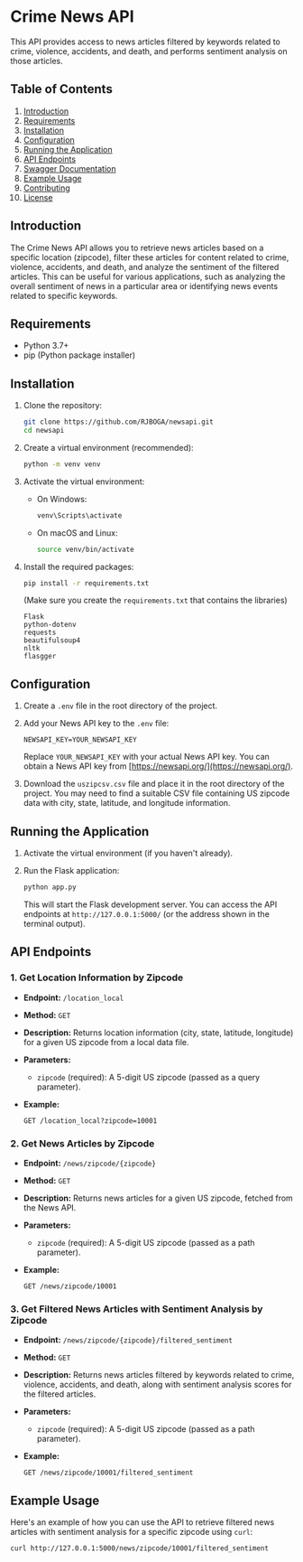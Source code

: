 # Crime News API

This API provides access to news articles filtered by keywords related to crime, violence, accidents, and death, and performs sentiment analysis on those articles.

## Table of Contents

1.  [Introduction](#introduction)
2.  [Requirements](#requirements)
3.  [Installation](#installation)
4.  [Configuration](#configuration)
5.  [Running the Application](#running-the-application)
6.  [API Endpoints](#api-endpoints)
7.  [Swagger Documentation](#swagger-documentation)
8.  [Example Usage](#example-usage)
9.  [Contributing](#contributing)
10. [License](#license)

## Introduction

The Crime News API allows you to retrieve news articles based on a specific location (zipcode), filter these articles for content related to crime, violence, accidents, and death, and analyze the sentiment of the filtered articles. This can be useful for various applications, such as analyzing the overall sentiment of news in a particular area or identifying news events related to specific keywords.

## Requirements

*   Python 3.7+
*   pip (Python package installer)

## Installation

1.  Clone the repository:

    ```bash
    git clone https://github.com/RJBOGA/newsapi.git
    cd newsapi
    ```

2.  Create a virtual environment (recommended):

    ```bash
    python -m venv venv
    ```

3.  Activate the virtual environment:

    *   On Windows:

        ```bash
        venv\Scripts\activate
        ```

    *   On macOS and Linux:

        ```bash
        source venv/bin/activate
        ```

4.  Install the required packages:

    ```bash
    pip install -r requirements.txt
    ```

    (Make sure you create the `requirements.txt` that contains the libraries)
    ```
    Flask
    python-dotenv
    requests
    beautifulsoup4
    nltk
    flasgger
    ```

## Configuration

1.  Create a `.env` file in the root directory of the project.

2.  Add your News API key to the `.env` file:

    ```
    NEWSAPI_KEY=YOUR_NEWSAPI_KEY
    ```

    Replace `YOUR_NEWSAPI_KEY` with your actual News API key. You can obtain a News API key from [https://newsapi.org/](https://newsapi.org/).

3.  Download the `uszipcsv.csv` file and place it in the root directory of the project. You may need to find a suitable CSV file containing US zipcode data with city, state, latitude, and longitude information.

## Running the Application

1.  Activate the virtual environment (if you haven't already).

2.  Run the Flask application:

    ```bash
    python app.py
    ```

    This will start the Flask development server. You can access the API endpoints at `http://127.0.0.1:5000/` (or the address shown in the terminal output).

## API Endpoints

### 1. Get Location Information by Zipcode

*   **Endpoint:** `/location_local`
*   **Method:** `GET`
*   **Description:** Returns location information (city, state, latitude, longitude) for a given US zipcode from a local data file.
*   **Parameters:**
    *   `zipcode` (required): A 5-digit US zipcode (passed as a query parameter).
*   **Example:**

    ```
    GET /location_local?zipcode=10001
    ```

### 2. Get News Articles by Zipcode

*   **Endpoint:** `/news/zipcode/{zipcode}`
*   **Method:** `GET`
*   **Description:** Returns news articles for a given US zipcode, fetched from the News API.
*   **Parameters:**
    *   `zipcode` (required): A 5-digit US zipcode (passed as a path parameter).
*   **Example:**

    ```
    GET /news/zipcode/10001
    ```

### 3. Get Filtered News Articles with Sentiment Analysis by Zipcode

*   **Endpoint:** `/news/zipcode/{zipcode}/filtered_sentiment`
*   **Method:** `GET`
*   **Description:** Returns news articles filtered by keywords related to crime, violence, accidents, and death, along with sentiment analysis scores for the filtered articles.
*   **Parameters:**
    *   `zipcode` (required): A 5-digit US zipcode (passed as a path parameter).
*   **Example:**

    ```
    GET /news/zipcode/10001/filtered_sentiment
    ```
## Example Usage

Here's an example of how you can use the API to retrieve filtered news articles with sentiment analysis for a specific zipcode using `curl`:

```bash
curl http://127.0.0.1:5000/news/zipcode/10001/filtered_sentiment
